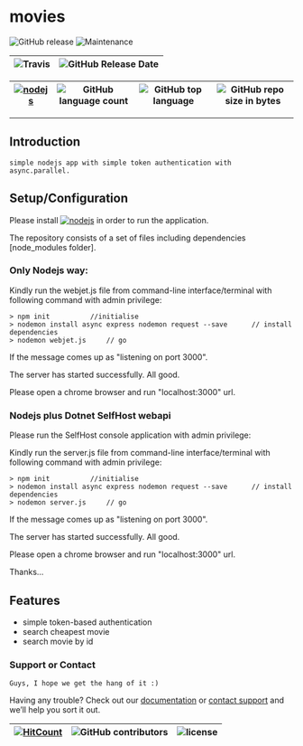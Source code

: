 # movies


 ![GitHub release](https://img.shields.io/github/release/ajeetx/movie.svg?style=for-the-badge) ![Maintenance](https://img.shields.io/maintenance/yes/2018.svg?style=for-the-badge)

![Travis](https://img.shields.io/travis/AJEETX/movie.svg) |![GitHub Release Date](https://img.shields.io/github/release-date/ajeetx/movie.svg)|
| --- | --- |

[![nodejs](https://img.shields.io/badge/node-js-blue.svg?style=plastic)](https://nodejs.org/en/) | ![GitHub language count](https://img.shields.io/github/languages/count/ajeetx/movie.svg) | ![GitHub top language](https://img.shields.io/github/languages/top/ajeetx/movie.svg) |![GitHub repo size in bytes](https://img.shields.io/github/repo-size/ajeetx/movie.svg) 
| ---          | ---        | ---      | ---        | 

---------------------------------------
## Introduction

```
simple nodejs app with simple token authentication with async.parallel.   
```
## Setup/Configuration

Please install [![nodejs](https://img.shields.io/badge/node-js-blue.svg?style=plastic)](https://nodejs.org/en/) in order to run the application.

The repository consists of a set of files including dependencies [node_modules folder].

### Only Nodejs way: 

Kindly run the webjet.js file from command-line interface/terminal with following command with admin privilege: 

```
> npm init          //initialise 
> nodemon install async express nodemon request --save      // install dependencies
> nodemon webjet.js     // go
```
If the message comes up as "listening on port 3000". 

The server has started successfully. All good.

Please open a chrome browser and run "localhost:3000" url.

### Nodejs plus Dotnet SelfHost webapi

Please run the SelfHost console application with admin privilege:

Kindly run the server.js file from command-line interface/terminal with following command with admin privilege: 

```
> npm init          //initialise 
> nodemon install async express nodemon request --save      // install dependencies
> nodemon server.js     // go
```
If the message comes up as "listening on port 3000". 

The server has started successfully. All good.

Please open a chrome browser and run "localhost:3000" url.


Thanks...

## Features
-	simple token-based authentication
-	search cheapest movie
-	search movie by id 
### Support or Contact
```
Guys, I hope we get the hang of it :)
```
Having any trouble? Check out our [documentation](https://github.com/AJEETX/movie/blob/master/README.md) or [contact support](mailto:ajeetkumar@email.com) and we’ll help you sort it out.


[![HitCount](http://hits.dwyl.io/ajeetx/movieyy/projects/1.svg)](http://hits.dwyl.io/ajeetx/movie/projects/1) | ![GitHub contributors](https://img.shields.io/github/contributors/ajeetx/movie.svg?style=plastic)|![license](https://img.shields.io/github/license/ajeetx/movie.svg?style=plastic)|
 | --- | --- | ---|

